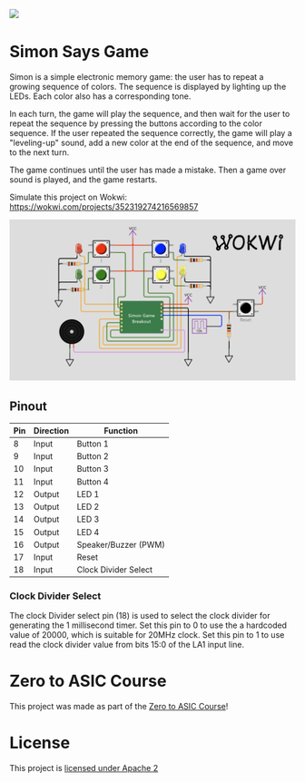 ![](../../workflows/multi_tool/badge.svg)

# Simon Says Game

Simon is a simple electronic memory game: the user has to repeat a growing sequence of colors. The sequence is displayed by lighting up the LEDs. Each color also has a corresponding tone.

In each turn, the game will play the sequence, and then wait for the user to repeat the sequence by pressing the buttons according to the color sequence. If the user repeated the sequence correctly, the game will play a "leveling-up" sound, add a new color at the end of the sequence, and move to the next turn.

The game continues until the user has made a mistake. Then a game over sound is played, and the game restarts.

Simulate this project on Wokwi: https://wokwi.com/projects/352319274216569857

[![Simon Says Game](docs/simon_game.png)](https://wokwi.com/projects/352319274216569857)

## Pinout

| Pin | Direction | Function             |
| --- | --------- | -------------------- |
| 8   | Input     | Button 1             |
| 9   | Input     | Button 2             |
| 10  | Input     | Button 3             |
| 11  | Input     | Button 4             |
| 12  | Output    | LED 1                |
| 13  | Output    | LED 2                |
| 14  | Output    | LED 3                |
| 15  | Output    | LED 4                |
| 16  | Output    | Speaker/Buzzer (PWM) |
| 17  | Input     | Reset                |
| 18  | Input     | Clock Divider Select |

### Clock Divider Select

The clock Divider select pin (18) is used to select the clock divider for generating the 1 millisecond timer. Set this pin to 0 to use the a hardcoded value of 20000, which is suitable for 20MHz clock. Set this pin to 1 to use read the clock divider value from bits 15:0 of the LA1 input line.

# Zero to ASIC Course

This project was made as part of the [Zero to ASIC Course](https://zerotoasiccourse.com)!

# License

This project is [licensed under Apache 2](LICENSE)
